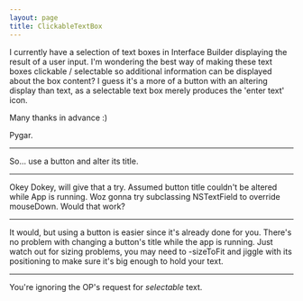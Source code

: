 ```yaml
---
layout: page
title: ClickableTextBox
---
```


I currently have a selection of text boxes in Interface Builder displaying the result of a user input.
I'm wondering the best way of making these text boxes clickable / selectable so additional information can be displayed about the box content?
I guess it's a more of a button with an altering display than text, as a selectable text box merely produces the 'enter text' icon.

Many thanks in advance :)

Pygar.

----
So... use a button and alter its title.

----
Okey Dokey, will give that a try.  Assumed button title couldn't be altered while App is running.
Woz gonna try subclassing NSTextField to override mouseDown.  Would that work?

----
It would, but using a button is easier since it's already done for you. There's no problem with changing a button's title while the app is running. Just watch out for sizing problems, you may need to -sizeToFit and jiggle with its positioning to make sure it's big enough to hold your text.

----
You're ignoring the OP's request for *selectable* text.

